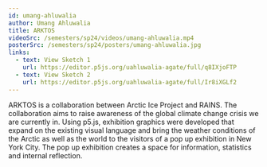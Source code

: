 ```yaml
---
id: umang-ahluwalia
author: Umang Ahluwalia
title: ARKTOS
videoSrc: /semesters/sp24/videos/umang-ahluwalia.mp4
posterSrc: /semesters/sp24/posters/umang-ahluwalia.jpg
links:
  - text: View Sketch 1
    url: https://editor.p5js.org/uahluwalia-agate/full/q8IXjoFTP
  - text: View Sketch 2
    url: https://editor.p5js.org/uahluwalia-agate/full/Ir8iXGLf2
---
```


ARKTOS is a collaboration between Arctic Ice Project and RAINS. The collaboration aims to raise awareness of the global climate change crisis we are currently in. Using p5.js, exhibition graphics were developed that expand on the existing visual language and bring the weather conditions of the Arctic as well as the world to the visitors of a pop up exhibition in New York City. The pop up exhibition creates a space for information, statistics and internal reflection.